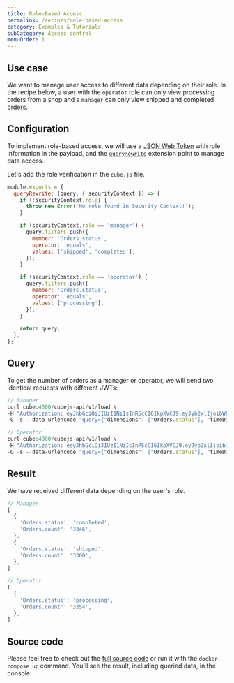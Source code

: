 ```yaml
---
title: Role-Based Access
permalink: /recipes/role-based-access
category: Examples & Tutorials
subCategory: Access control
menuOrder: 1
---
```


## Use case

We want to manage user access to different data depending on their role. In the
recipe below, a user with the `operator` role can only view processing orders
from a shop and a `manager` can only view shipped and completed orders.

## Configuration

To implement role-based access, we will use a
[JSON Web Token](https://cube.dev/docs/security) with role information in the
payload, and the
[`queryRewrite`](https://cube.dev/docs/security/context#using-query-rewrite)
extension point to manage data access.

Let's add the role verification in the `cube.js` file.

```javascript
module.exports = {
  queryRewrite: (query, { securityContext }) => {
    if (!securityContext.role) {
      throw new Error('No role found in Security Context!');
    }

    if (securityContext.role == 'manager') {
      query.filters.push({
        member: 'Orders.status',
        operator: 'equals',
        values: ['shipped', 'completed'],
      });
    }

    if (securityContext.role == 'operator') {
      query.filters.push({
        member: 'Orders.status',
        operator: 'equals',
        values: ['processing'],
      });
    }

    return query;
  },
};
```

## Query

To get the number of orders as a manager or operator, we will send two identical
requests with different JWTs:

```javascript
// Manager
curl cube:4000/cubejs-api/v1/load \
-H "Authorization: eyJhbGciOiJIUzI1NiIsInR5cCI6IkpXVCJ9.eyJyb2xlIjoibWFuYWdlciIsImlhdCI6MTYyODc0NTAxMSwiZXhwIjoxODAxNTQ1MDExfQ.1cOAjRHhrFKD7Tg3g57ppVm5nX4eI0zSk8JMbinfzTk" \
-G -s --data-urlencode "query={"dimensions": ["Orders.status"], "timeDimensions": [], "order": {"Orders.count": "desc"}, "measures": ["Orders.count"],"filters": []}"
```

```javascript
// Operator
curl cube:4000/cubejs-api/v1/load \
-H "Authorization: eeyJhbGciOiJIUzI1NiIsInR5cCI6IkpXVCJ9.eyJyb2xlIjoib3BlcmF0b3IiLCJpYXQiOjE2Mjg3NDUwNDUsImV4cCI6MTgwMTU0NTA0NX0.VErb2t7Bc43ryRwaOiEgXuU5KiolCT-69eI_i2pRq4o" \
-G -s --data-urlencode "query={"dimensions": ["Orders.status"], "timeDimensions": [], "order": {"Orders.count": "desc"}, "measures": ["Orders.count"],"filters": []}"
```

## Result

We have received different data depending on the user's role.

```javascript
// Manager
[
  {
    'Orders.status': 'completed',
    'Orders.count': '3346',
  },
  {
    'Orders.status': 'shipped',
    'Orders.count': '3300',
  },
]
```

```javascript
// Operator
[
  {
    'Orders.status': 'processing',
    'Orders.count': '3354',
  },
]
```

## Source code

Please feel free to check out the
[full source code](https://github.com/cube-js/cube.js/tree/master/examples/recipes/role-based-access)
or run it with the `docker-compose up` command. You'll see the result, including
queried data, in the console.
